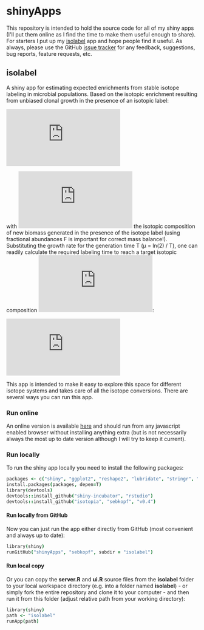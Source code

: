 shinyApps
=========

This repository is intended to hold the source code for all of my shiny apps (I'll put them online as I find the time to make them useful enough to share). For starters I put up my [isolabel](#isolabel) app and hope people find it useful. As always, please use the GitHub [issue tracker](https://github.com/sebkopf/shinyApps/issues) for any feedback, suggestions, bug reports, feature requests, etc.

## isolabel

A shiny app for estimating expected enrichments from stable isotope labeling in microbial populations. Based on the isotopic enrichment resulting from unbiased clonal growth in the presence of an isotopic label:

<!---
URL encode using: http://www.url-encode-decode.com/urlencode
F{\left(t\right)}=F_{N}\left(1-e^{-{\mu}\cdot{t}}\right)+F_{t_0}\cdot{e^{-{\mu}\cdot{t}}}
\left(\mu{}=Ln(2)/T\right)
t_{label}=\frac{T}{ln(2)}\cdot{ln\left(\frac{F_N-F_{t_0}}{F_N-F_f}\right)}
-->

![equation](http://latex.codecogs.com/gif.latex?F%7B%5Cleft%28t%5Cright%29%7D%3DF_%7BN%7D%5Cleft%281-e%5E%7B-%7B%5Cmu%7D%5Ccdot%7Bt%7D%7D%5Cright%29%2BF_%7Bt_0%7D%5Ccdot%7Be%5E%7B-%7B%5Cmu%7D%5Ccdot%7Bt%7D%7D%7D)

with ![equation](http://latex.codecogs.com/gif.latex?F_%7BN%7D) the isotopic composition of new biomass generated in the presence of the isotope label (using fractional abundances F is important for correct mass balance!). Substituting the growth rate for the generation time T (µ = ln(2) / T), one can readily calculate the required labeling time to reach a target isotopic composition ![equation](http://latex.codecogs.com/gif.latex?F_%7Bf%7D):

![equation](http://latex.codecogs.com/gif.latex?t_%7Blabel%7D%3D%5Cfrac%7BT%7D%7Bln%282%29%7D%5Ccdot%7Bln%5Cleft%28%5Cfrac%7BF_N-F_%7Bt_0%7D%7D%7BF_N-F_f%7D%5Cright%29%7D)

This app is intended to make it easy to explore this space for different isotope systems and takes care of all the isotope conversions. There are several ways you can run this app.

### Run online
An online version is available [here](https://sebkopf.shinyapps.io/isolabel/) and should run from any javascript enabled browser without installing anything extra (but is not necessarily always the most up to date version although I will try to keep it current).


### Run locally
To run the shiny app locally you need to install the following packages:
```coffee
packages <- c("shiny", "ggplot2", "reshape2", "lubridate", "stringr", "devtools", "plyr", "RColorBrewer")
install.packages(packages, depen=T)
library(devtools)
devtools::install_github("shiny-incubator", "rstudio")
devtools::install_github("isotopia", "sebkopf", "v0.4")
```

#### Run locally from GitHub
Now you can just run the app either directly from GitHub (most convenient and always up to date):
```coffee
library(shiny)
runGitHub("shinyApps", "sebkopf", subdir = "isolabel")
```

#### Run local copy
Or you can copy the **server.R** and **ui.R** source files from the **isolabel** folder to your local workspace directory (e.g. into a folder named **isolabel**)  - or simply fork the entire repository and clone it to your computer - and then run it from this folder (adjust relative path from your working directory):
```coffee
library(shiny)
path <- "isolabel"
runApp(path)
```
